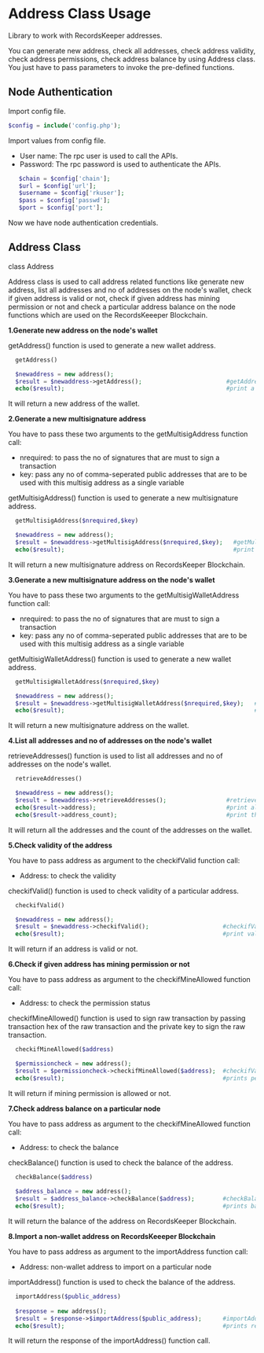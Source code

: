 
Address Class Usage
====================

Library to work with RecordsKeeper addresses.


You can generate new address, check all addresses, check address validity, check address permissions, check 
address balance by using Address class. You just have to pass parameters to invoke the pre-defined functions.
  


Node Authentication
-------------------


Import config file.

```PHP
$config = include('config.php');
```
Import values from config file.

- User name: The rpc user is used to call the APIs.
- Password: The rpc password is used to authenticate the APIs.


```PHP
   $chain = $config['chain'];
   $url = $config['url'];
   $username = $config['rkuser'];
   $pass = $config['passwd'];
   $port = $config['port'];
```
 Now we have node authentication credentials.


Address Class
-------------

  class Address

  Address class is used to call address related functions like generate new address, list all addresses and no of addresses on the node's wallet, check if given address is valid or not, check if given address has mining permission or not and check a particular address balance on the node functions which are used on the RecordsKeeeper Blockchain. 


**1.Generate new address on the node's wallet**
 

getAddress() function is used to generate a new wallet address.

```PHP
  getAddress()

  $newaddress = new address();
  $result = $newaddress->getAddress();                        #getAddress function call
  echo($result);                                              #print a new address
```
It will return a new address of the wallet.


**2.Generate a new multisignature address**

You have to pass these two arguments to the getMultisigAddress function call:

- nrequired: to pass the no of signatures that are must to sign a transaction
- key: pass any no of comma-seperated public addresses that are to be used with this multisig address as a single variable 

getMultisigAddress() function is used to generate a new multisignature address.

```PHP
  getMultisigAddress($nrequired,$key)  

  $newaddress = new address();
  $result = $newaddress->getMultisigAddress($nrequired,$key);   #getMultisigAddress() function call
  echo($result);                                                #print a newAddress
```
It will return a new multisignature address on RecordsKeeper Blockchain.


**3.Generate a new multisignature address on the node's wallet**

You have to pass these two arguments to the getMultisigWalletAddress function call:

- nrequired: to pass the no of signatures that are must to sign a transaction
- key: pass any no of comma-seperated public addresses that are to be used with this multisig address as a single variable

getMultisigWalletAddress() function is used to generate a new wallet address.

```PHP
  getMultisigWalletAddress($nrequired,$key)  

  $newaddress = new address();
  $result = $newaddress->getMultisigWalletAddress($nrequired,$key);   #getMultisigWalletAddress() function call
  echo($result);                                                      #print a newAddress
```
It will return a new multisignature address on the wallet.


**4.List all addresses and no of addresses on the node's wallet**

retrieveAddresses() function is used to list all addresses and no of addresses on the node's wallet.

```PHP
  retrieveAddresses()

  $newaddress = new address();
  $result = $newaddress->retrieveAddresses();                 #retrieveAddresses function call
  echo($result->address);                                     #print all the addresses of the wallet
  echo($result->address_count);                               #print the address count
```
It will return all the addresses and the count of the addresses on the wallet.
 
**5.Check validity of the address**

You have to pass address as argument to the checkifValid function call:

- Address: to check the validity

checkifValid() function is used to check validity of a particular address. 

```PHP
  checkifValid()

  $newaddress = new address();
  $result = $newaddress->checkifValid();                     #checkifValid() function call
  echo($result);                                             #print validity of the address
```  
It will return if an address is valid or not.

**6.Check if given address has mining permission or not**

You have to pass address as argument to the checkifMineAllowed function call:

- Address: to check the permission status

checkifMineAllowed() function is used to sign raw transaction by passing transaction hex of the raw transaction and the private key to sign the raw transaction.

```PHP
  checkifMineAllowed($address) 

  $permissioncheck = new address();
  $result = $permissioncheck->checkifMineAllowed($address);  #checkifValid() function call
  echo($result);                                             #prints permission status of the given address
```
It will return if mining permission is allowed or not.

**7.Check address balance on a particular node**

You have to pass address as argument to the checkifMineAllowed function call:

- Address: to check the balance

checkBalance() function is used to check the balance of the address. 

```PHP
  checkBalance($address)
 
  $address_balance = new address();
  $result = $address_balance->checkBalance($address);        #checkBalance() function call
  echo($result);                                             #prints balance of the address 
```
It will return the balance of the address on RecordsKeeper Blockchain.


**8.Import a non-wallet address on RecordsKeeeper Blockchain**

You have to pass address as argument to the importAddress function call:

- Address: non-wallet address to import on a particular node

importAddress() function is used to check the balance of the address. 

```PHP
  importAddress($public_address)
  
  $response = new address();
  $result = $response->$importAddress($public_address);      #importAddress() function call
  echo($result);                                             #prints response whether address is successfully imported or not
```
It will return the response of the importAddress() function call.

 

